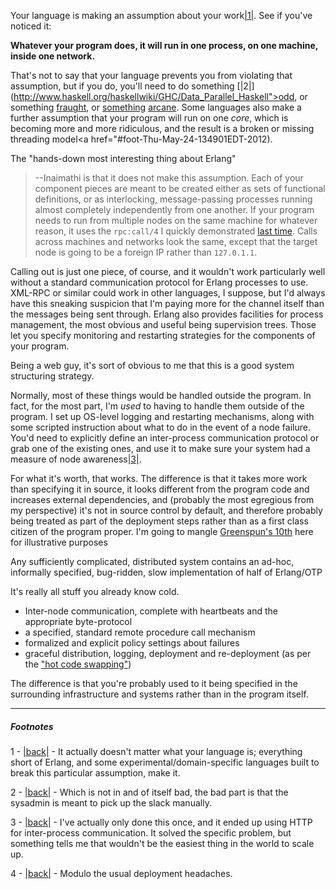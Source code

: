Your language is making an assumption about your work<a name="note-Thu-May-24-134853EDT-2012"></a>[|1|](#foot-Thu-May-24-134853EDT-2012). See if you've noticed it:

**Whatever your program does, it will run in one process, on one machine, inside one network.**

That's not to say that your language prevents you from violating that assumption, but if you do, you'll need to do something <a name="note-Thu-May-24-134901EDT-2012"></a>[|2|](http://www.haskell.org/haskellwiki/GHC/Data_Parallel_Haskell">odd</a>, or something [fraught](http://en.wikibooks.org/wiki/C%2B%2B_Programming/Threading#Processes), or [something](http://en.wikipedia.org/wiki/XML-RPC) [arcane](http://en.wikipedia.org/wiki/SOAP_(protocol)). Some languages also make a further assumption that your program will run on one *core*, which is becoming more and more ridiculous, and the result is a broken or missing threading model<a href="#foot-Thu-May-24-134901EDT-2012).

The "hands-down most interesting thing about Erlang" 
> --Inaimathi is that it does not make this assumption. Each of your component pieces are meant to be created either as sets of functional definitions, or as interlocking, message-passing processes running almost completely independently from one another. If your program needs to run from multiple nodes on the same machine for whatever reason, it uses the `rpc:call/4` I quickly demonstrated [last time](http://langnostic.blogspot.ca/2012/05/erlang-and-barcodes.html). Calls across machines and networks look the same, except that the target node is going to be a foreign IP rather than `127.0.1.1`.

Calling out is just one piece, of course, and it wouldn't work particularly well without a standard communication protocol for Erlang processes to use. XML-RPC or similar could work in other languages, I suppose, but I'd always have this sneaking suspicion that I'm paying more for the channel itself than the messages being sent through. Erlang also provides facilities for process management, the most obvious and useful being supervision trees. Those let you specify monitoring and restarting strategies for the components of your program.

Being a web guy, it's sort of obvious to me that this is a good system structuring strategy.

Normally, most of these things would be handled outside the program. In fact, for the most part, I'm *used* to having to handle them outside of the program. I set up OS-level logging and restarting mechanisms, along with some scripted instruction about what to do in the event of a node failure. You'd need to explicitly define an inter-process communication protocol or grab one of the existing ones, and use it to make sure your system had a measure of node awareness<a name="note-Thu-May-24-135243EDT-2012"></a>[|3|](#foot-Thu-May-24-135243EDT-2012).

For what it's worth, that works. The difference is that it takes more work than specifying it in source, it looks different from the program code and increases external dependencies, and (probably the most egregious from my perspective) it's not in source control by default, and therefore probably being treated as part of the deployment steps rather than as a first class citizen of the program proper. I'm going to mangle [Greenspun's 10th](http://en.wikipedia.org/wiki/Greenspun's_tenth_rule) here for illustrative purposes

Any sufficiently complicated, distributed system contains an ad-hoc, informally specified, bug-ridden, slow implementation of half of Erlang/OTP

It's really all stuff you already know cold. 


-   Inter-node communication, complete with heartbeats and the appropriate byte-protocol
-   a specified, standard remote procedure call mechanism
-   formalized and explicit policy settings about failures
-   graceful distribution, logging, deployment and re-deployment (as per the ["hot code swapping"](http://langnostic.blogspot.ca/2012/05/hot-erlang-code.html))


The difference is that you're probably used to it being specified in the surrounding infrastructure and systems rather than in the program itself.

* * *
##### Footnotes

1 - <a name="foot-Thu-May-24-134853EDT-2012"></a>[|back|](#note-Thu-May-24-134853EDT-2012) - It actually doesn't matter what your language is; everything short of Erlang, and some experimental/domain-specific languages built to break this particular assumption, make it.

2 - <a name="foot-Thu-May-24-134901EDT-2012"></a>[|back|](#note-Thu-May-24-134901EDT-2012) - Which is not in and of itself bad, the bad part is that the sysadmin is meant to pick up the slack manually.

3 - <a name="foot-Thu-May-24-135243EDT-2012"></a>[|back|](#note-Thu-May-24-135243EDT-2012) - I've actually only done this once, and it ended up using HTTP for inter-process communication. It solved the specific problem, but something tells me that wouldn't be the easiest thing in the world to scale up.

4 - <a name="foot-Thu-May-24-135530EDT-2012"></a>[|back|](#note-Thu-May-24-135530EDT-2012) - Modulo the usual deployment headaches.

